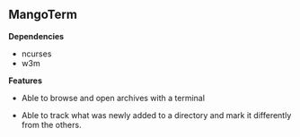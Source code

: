 ## MangoTerm ##

**Dependencies**

 - ncurses
 - w3m

**Features** 

 - Able to browse and open archives with a terminal 

 - Able to track what was newly added to a directory and mark it differently from the others.
